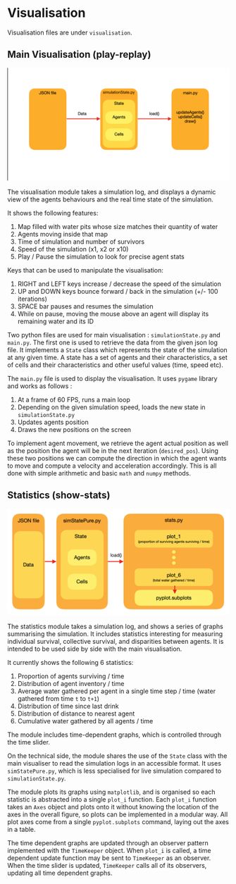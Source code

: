 # Visualisation

Visualisation files are under `visualisation`.

## Main Visualisation (play-replay)

![Main Visualisation Diagram](/docs/mainVis_diagram.png?raw=true)

The visualisation module takes a simulation log, and displays a dynamic view of the agents behaviours and the real time state of the simulation.

It shows the following features:
1. Map filled with water pits whose size matches their quantity of water
2. Agents moving inside that map
3. Time of simulation and number of survivors
4. Speed of the simulation (x1, x2 or x10)
5. Play / Pause the simulation to look for precise agent stats

Keys that can be used to manipulate the visualisation:
1. RIGHT and LEFT keys increase / decrease the speed of the simulation
2. UP and DOWN keys bounce forward / back in the simulation (+/- 100 iterations)
3. SPACE bar pauses and resumes the simulation
4. While on pause, moving the mouse above an agent will display its remaining water and its ID

Two python files are used for main visualisation : `simulationState.py` and `main.py`. The first one is used to retrieve the data from the given json log file. It implements a `State` class which represents the state of the simulation at any given time. A state has a set of agents and their characteristics, a set of cells and their characteristics and other useful values (time, speed etc).

The `main.py` file is used to display the visualisation. It uses `pygame` library and works as follows :
1. At a frame of 60 FPS, runs a main loop
2. Depending on the given simulation speed, loads the new state in `simulationState.py`
3. Updates agents position
4. Draws the new positions on the screen

To implement agent movement, we retrieve the agent actual position as well as the position the agent will be in the next iteration (`desired_pos`). Using these two positions we can compute the direction in which the agent wants to move and compute a velocity and acceleration accordingly. This is all done with simple arithmetic and basic `math` and `numpy` methods.

## Statistics (show-stats)

![Statistics Diagram](/docs/stats_diagram.png?raw=true)

The statistics module takes a simulation log, and shows a series of graphs summarising the simulation. It includes statistics interesting for measuring individual survival, collective survival, and disparities between agents. It is intended to be used side by side with the main visualisation.

It currently shows the following 6 statistics:
1. Proportion of agents surviving / time
2. Distribution of agent inventory / time
3. Average water gathered per agent in a single time step / time (water gathered from time `t` to `t+1`)
4. Distribution of time since last drink
5. Distribution of distance to nearest agent
6. Cumulative water gathered by all agents / time

The module includes time-dependent graphs, which is controlled through the time slider.

On the technical side, the module shares the use of the `State` class with the main visualiser to read the simulation logs in an accessible format. It uses `simStatePure.py`, which is less specialised for live simulation compared to `simulationState.py`.

The module plots its graphs using `matplotlib`, and is organised so each statistic is abstracted into a single `plot_i` function. Each `plot_i` function takes an `Axes` object and plots onto it without knowing the location of the axes in the overall figure, so plots can be implemented in a modular way. All plot axes come from a single `pyplot.subplots` command, laying out the axes in a table.

The time dependent graphs are updated through an observer pattern implemented with the `TimeKeeper` object. When `plot_i` is called, a time dependent update function may be sent to `TimeKeeper` as an observer. When the time slider is updated, `TimeKeeper` calls all of its observers, updating all time dependent graphs.
